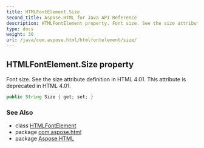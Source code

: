 ```yaml
---
title: HTMLFontElement.Size
second_title: Aspose.HTML for Java API Reference
description: HTMLFontElement property. Font size. See the size attribute definition in HTML 4.01. This attribute is deprecated in HTML 4.01
type: docs
weight: 30
url: /java/com.aspose.html/htmlfontelement/size/
---
```

## HTMLFontElement.Size property

Font size. See the size attribute definition in HTML 4.01. This attribute is deprecated in HTML 4.01.

```java
public String Size { get; set; }
```

### See Also

* class [HTMLFontElement](../)
* package [com.aspose.html](../../../com.aspose.html/)
* package [Aspose.HTML](../../../)

